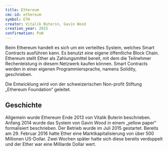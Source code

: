 ```yaml
---
title: Ethereum
cmc-id: ethereum
symbol: ETH
creator: Vitalik Buterin, Gavin Wood
creation_year: 2015
confirmation: PoW
---
```

Beim Ethereum handelt es sich um ein verteiltes System, welches Smart Contracts ausführen kann. Es benutzt eine eigene öffentliche Block Chain. Ethereum stellt Ether als Zahlungsmittel bereit, mit dem die Teilnehmer Rechenleistung in diesem Netzwerk kaufen können. Smart Contracts werden in einer eigenen Programmiersprache, namens Solidity, geschrieben.

Die Entwicklung wird von der schweizerischen Non-profit Stiftung „Ethereum Foundation“ geleitet.

## Geschichte

Allgemein wurde Ethereum Ende 2013 von Vitalik Buterin beschrieben. Anfang 2014 wurde das System von Gavin Wood in einem „yellow paper“ formalisiert beschrieben. Der Betrieb wurde im Juli 2015 gestartet. Bereits am 29. Februar 2016 hatte Ether eine Marktkapitalisierung von über 500 Millionen US-Dollar. Zwei Wochen später hatte sich diese bereits verdoppelt und der Ether war eine Milliarde Dollar wert.